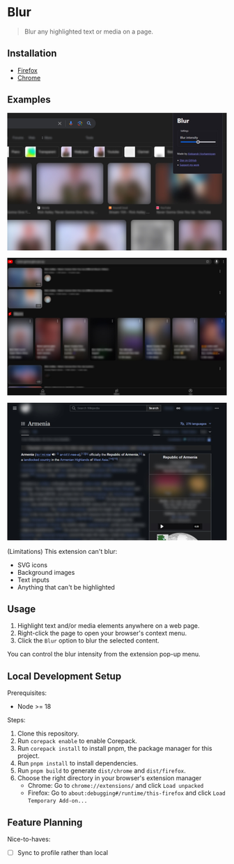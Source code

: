 # Blur

> Blur any highlighted text or media on a page.

## Installation

- [Firefox](https://addons.mozilla.org/en-US/firefox/addon/blur-content/)
- [Chrome](https://chromewebstore.google.com/detail/blur/apeinbinecihnnampnfmldnhkecagpbo)

## Examples

![Google image search results blurred out. The browser address bar has a popup open for the extension, with a range slider to change the blur intensity.](./screenshots/google.jpg)

![YouTube video search results, with all text and images blurred out.](./screenshots/youtube.jpg)

![Wikipedia article on Armenia, with most text and images blurred out.](./screenshots/wikipedia.jpg)

(Limitations) This extension can't blur:

- SVG icons
- Background images
- Text inputs
- Anything that can't be highlighted

## Usage

1. Highlight text and/or media elements anywhere on a web page.
2. Right-click the page to open your browser's context menu.
3. Click the `Blur` option to blur the selected content.

You can control the blur intensity from the extension pop-up menu.

## Local Development Setup

Prerequisites:
- Node >= 18

Steps:
1. Clone this repository.
2. Run `corepack enable` to enable Corepack.
3. Run `corepack install` to install pnpm, the package manager for this project.
4. Run `pnpm install` to install dependencies.
5. Run `pnpm build` to generate `dist/chrome` and `dist/firefox`.
6. Choose the right directory in your browser's extension manager
    - Chrome: Go to `chrome://extensions/` and click `Load unpacked`
    - Firefox: Go to `about:debugging#/runtime/this-firefox` and click `Load Temporary Add-on...`

## Feature Planning

Nice-to-haves:
- [ ] Sync to profile rather than local